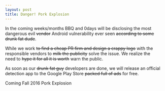 ```yaml
---
layout: post
title: Danger! Pork Explosion
---
```


In the coming weeks/months BBQ and 0days will be disclosing the most dangerous evil <s>vendor</s> Android vulnerability ever seen <s>according to some drunk fat dude</s>.

While we work <s>to find a cheap PR firm and design a crappy logo</s> with the responsible vendors to <s>milk the publicity</s> solve the issue. We realize the need to <s>hype it for all it is worth</s> warn the public.

As soon as our <s>drunk fat guy</s> developers are done, we will release an official detection app to the Google Play Store <s>packed full of ads</s> for free. 

Coming Fall 2016 Pork Explosion



